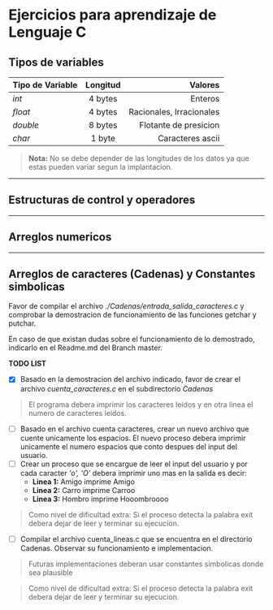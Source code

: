 # Ejercicios para aprendizaje de Lenguaje C

## Tipos de variables
| **Tipo de Variable** | **Longitud** |              **Valores** |
| :------------------- | :----------: | -----------------------: |
| *int*                |   4 bytes    |                  Enteros |
| *float*              |   4 bytes    | Racionales, Irracionales |
| *double*             |   8 bytes    |    Flotante de presicion |
| *char*               |    1 byte    |         Caracteres ascii |

> **Nota:** No se debe depender de las longitudes de los datos ya que estas pueden variar segun la implantacion.

----

## Estructuras de control y operadores

----

## Arreglos numericos

-----

## Arreglos de caracteres (Cadenas) y Constantes simbolicas

Favor de compilar el archivo *./Cadenas/entrada_salida_caracteres.c* y comprobar la demostracion de funcionamiento de las funciones getchar y putchar.

En caso de que existan dudas sobre el funcionamiento de lo demostrado, indicarlo en el Readme.md del Branch master.

**TODO LIST**
- [x] Basado en la demostracion del archivo indicado, favor de crear el archivo *cuenta_caracteres.c* en el subdirectorio *Cadenas*

> El programa debera imprimir los caracteres leidos y en otra linea el numero de caracteres leidos.

- [ ] Basado en el archivo cuenta caracteres, crear un nuevo archivo que cuente unicamente los espacios. El nuevo proceso debera imprimir unicamente el numero espacios que conto despues del input del usuario.
- [ ] Crear un proceso que se encargue de leer el input del usuario y por cada caracter *'o', 'O'* debera imprimir uno mas en la salida es decir:
    - **Linea 1:** Amigo imprime Amigo
    - **Linea 2:** Carro imprime Carroo
    - **Linea 3:** Hombro imprime Hooombroooo

> Como nivel de dificultad extra: Si el proceso detecta la palabra exit debera dejar de leer y terminar su ejecucion.

- [ ] Compilar el archivo cuenta_lineas.c que se encuentra en el directorio Cadenas. Observar su funcionamiento e implementacion.

> Futuras implementaciones deberan usar constantes simbolicas donde sea plausible

> Como nivel de dificultad extra: Si el proceso detecta la palabra exit debera dejar de leer y terminar su ejecucion.
